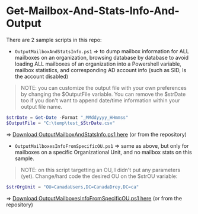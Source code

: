 # Get-Mailbox-And-Stats-Info-And-Output

There are 2 sample scripts in this repo:

- ```OutputMailboxAndStatsInfo.ps1``` => to dump mailbox information for ALL mailboxes on an organization, browsing database by database to avoid loading ALL mailboxes of an organization into a Powershell variable, mailbox statistics, and corresponding AD account info (such as SID, Is the account disabled)
> NOTE: you can customize the output file with your own preferences by changing the $OutputFile variable. You can remove the $strDate too if you don't want to append date/time information within your output file name.

```powershell
$strDate = Get-Date -Format "_MMddyyyy_HHmmss"
$OutputFile = "C:\temp\test_$StrDate.csv"
```

=> [Download OutputMailboxAndStatsInfo.ps1 here](https://raw.githubusercontent.com/SammyKrosoft/Get-Mailbox-And-Stats-Info-And-Output/main/OutputMailboxAndStatsInfo.ps1) (or from the repository)

- ```OutputMailboxesInfoFromSpecificOU.ps1``` => same as above, but only for mailboxes on a specific Organizational Unit, and no mailbox stats on this sample.
> NOTE: on this script targetting an OU, I didn't put any parameters (yet). Change/hard code the desired OU on the $strOU variable: 

```powershell
$strOrgUnit = "OU=CanadaUsers,DC=CanadaDrey,DC=ca"
```

=> [Download OutputMailboxesInfoFromSpecificOU.ps1 here](https://raw.githubusercontent.com/SammyKrosoft/Get-Mailbox-And-Stats-Info-And-Output/main/OutputMailboxesInfoFromSpecificOU.ps1) (or from the repository)
